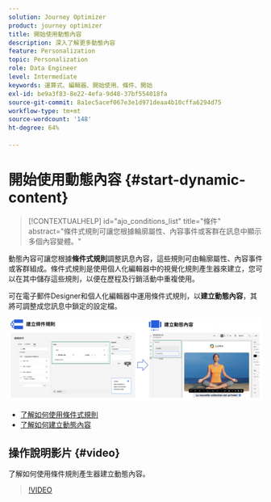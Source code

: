 ```yaml
---
solution: Journey Optimizer
product: journey optimizer
title: 開始使用動態內容
description: 深入了解更多動態內容
feature: Personalization
topic: Personalization
role: Data Engineer
level: Intermediate
keywords: 運算式、編輯器、開始使用、條件、開始
exl-id: be9a3f83-8e22-4efa-9d48-37bf554018fa
source-git-commit: 8a1ec5acef067e3e1d971deaa4b10cffa6294d75
workflow-type: tm+mt
source-wordcount: '148'
ht-degree: 64%

---
```


# 開始使用動態內容 {#start-dynamic-content}

>[!CONTEXTUALHELP]
>id="ajo_conditions_list"
>title="條件"
>abstract="條件式規則可讓您根據輪廓屬性、內容事件或客群在訊息中顯示多個內容變體。"

動態內容可讓您根據&#x200B;**條件式規則**&#x200B;調整訊息內容，這些規則可由輪廓屬性、內容事件或客群組成。條件式規則是使用個人化編輯器中的視覺化規則產生器來建立，您可以在其中儲存這些規則，以便在歷程及行銷活動中重複使用。

可在電子郵件Designer和個人化編輯器中運用條件式規則，以&#x200B;**建立動態內容**，其將可調整成您訊息中鎖定的設定檔。

![](assets/conditions-overview.png)

* [了解如何使用條件式規則](create-conditions.md)
* [了解如何建立動態內容](dynamic-content.md)

## 操作說明影片 {#video}

了解如何使用條件規則產生器建立動態內容。

>[!VIDEO](https://video.tv.adobe.com/v/3409815?quality=12)

